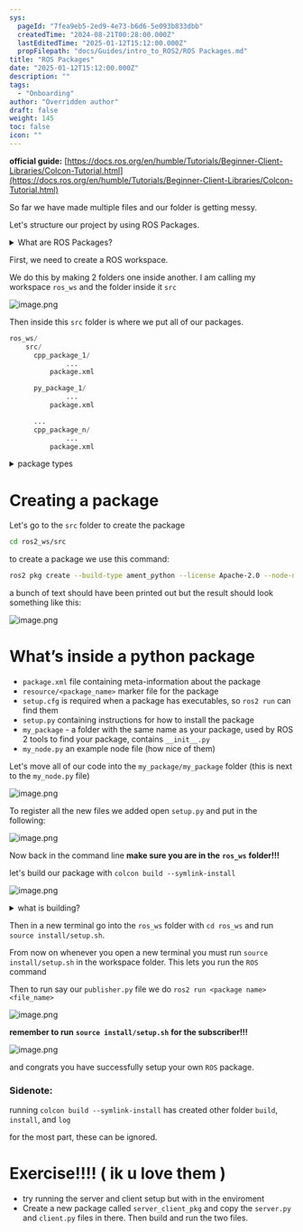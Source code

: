 ```yaml
---
sys:
  pageId: "7fea9eb5-2ed9-4e73-b6d6-5e093b833dbb"
  createdTime: "2024-08-21T00:28:00.000Z"
  lastEditedTime: "2025-01-12T15:12:00.000Z"
  propFilepath: "docs/Guides/intro_to_ROS2/ROS Packages.md"
title: "ROS Packages"
date: "2025-01-12T15:12:00.000Z"
description: ""
tags:
  - "Onboarding"
author: "Overridden author"
draft: false
weight: 145
toc: false
icon: ""
---
```


**official guide:** [https://docs.ros.org/en/humble/Tutorials/Beginner-Client-Libraries/Colcon-Tutorial.html](https://docs.ros.org/en/humble/Tutorials/Beginner-Client-Libraries/Colcon-Tutorial.html)

So far we have made multiple files and our folder is getting messy.

Let's structure our project by using ROS Packages.

<details>

<summary>What are ROS Packages?</summary>

ROS Packages are, as the name implies, packages of code that are highly sharable between ROS developers.

They consist of a folder, `package.xml` file, and source code

```python
      cpp_package_1/
		      ... imagine much code files here ..
          package.xml
```

</details>

First, we need to create a ROS workspace.

We do this by making 2 folders one inside another. I am calling my workspace `ros_ws` and the folder inside it `src`

![image.png](https://prod-files-secure.s3.us-west-2.amazonaws.com/d518164a-d88e-44d1-a4ee-3adb3bd8bce0/70706947-fd18-4537-a67b-e12946812d31/image.png?X-Amz-Algorithm=AWS4-HMAC-SHA256&X-Amz-Content-Sha256=UNSIGNED-PAYLOAD&X-Amz-Credential=ASIAZI2LB466VZOBUBGN%2F20250428%2Fus-west-2%2Fs3%2Faws4_request&X-Amz-Date=20250428T062104Z&X-Amz-Expires=3600&X-Amz-Security-Token=IQoJb3JpZ2luX2VjENX%2F%2F%2F%2F%2F%2F%2F%2F%2F%2FwEaCXVzLXdlc3QtMiJGMEQCIEBxS9VxV4ioo8g6y2ZbHY%2Bgq3C%2FLb2VrJtp6zW65NvgAiB0n8ePyUQlXbfIU2vxrA7gOFUcpcFIMROaKAUgsk%2Frmyr%2FAwhuEAAaDDYzNzQyMzE4MzgwNSIMSVotaObdeEyIB6ZVKtwDn7zUvyhC9vSC0chOBws584Y8l4DllJy4jAcLIBz5wO%2BtNBre%2FI8Oh3Ze2GGKmIdUm%2BpO0mli8O22GePkWii00bSx4SwcnxT8ahNs%2BOawn6mATe11GgmPzB1aGUZY7peGKH3BdYUPxpc0G5vElg3DGMggXg8MohYLoZv%2BA3wD%2F8SogAsmfIr%2BBVEPGoMXrbp7jG9YcD%2BBvcAgIyhWS12gSK7XpXglUeqEDfrOPaAmOJl6hnfuQ8phPrpnkwxfJeW%2F0PT9Uwui04MKmUrRcHBgTxIhfaksGWcFSLhO94P%2BR4cJo6Cz7LGlnAytQOv20E2F7G%2FMtIbV4bay991fXMYim4u96Dy3wC12iITVif27PexC7zJC6ijs1BWJHL0RrENNYN7JrCpFVLYOcblS%2BUszs3CyJzg1SvZvsnxLrFqa6ksZjm%2BAAn%2BCQtPSCIjp0V%2B30PI0WxdR%2B2yqmIEKaESWZwQ0dy%2F4BiaSU9XGcvkMDvyRXECv3STrpdrNq1Vk%2BhCQDoYdiDGdcUaZss1tvIlQZnvSsoWgE%2FA0bihlB%2BXZmhxypY5dNLomQ5C51QvSeyzOI1Hli0kxsPAw9LYhEeCILyvDU7njNYYwrEdES1Nlpa9okNu5KDdKaBm8OD0w8ZS8wAY6pgGvjP1%2BBlZ21paQyQBRk765pEWR4DXAqyahA8%2BjwGBJpIyH2R6Ep95hJhDwHLOgsAI%2FPzwK2livb3SrvAMGNZirjIeMrGaJBiIESmjMf8E6imfiMIFjjKaT9TSmMev25tKsNpxmh%2F7LA9JryqSFxg0rlkBAmcuEzA%2BKqKevamX68rJhZcsGCUCRpu1yoII4VBQ45P6PUK8UGwHDE43wK95fvUCC4wEB&X-Amz-Signature=582047d51ef52badb0962c90e512132b2a95fa617a39d1108d1576231682a4f1&X-Amz-SignedHeaders=host&x-id=GetObject)

Then inside this `src` folder is where we put all of our packages.

```python
ros_ws/
    src/
      cpp_package_1/
		      ...
          package.xml

      py_package_1/
		      ...
          package.xml

      ...
      cpp_package_n/
		      ...
          package.xml

```

<details>

<summary>package types</summary>

packages can be either `C++` or python.

the intern file structure is different for each but for this guide we will stick to creating python packages

</details>

# Creating a package

Let's go to the `src` folder to create the package

```bash
cd ros2_ws/src
```

to create a package we use this command:

```bash
ros2 pkg create --build-type ament_python --license Apache-2.0 --node-name my_node my_package
```

a bunch of text should have been printed out but the result should look something like this:

![image.png](https://prod-files-secure.s3.us-west-2.amazonaws.com/d518164a-d88e-44d1-a4ee-3adb3bd8bce0/e6cf1e3f-8512-4a3e-b131-079f800bf3e8/image.png?X-Amz-Algorithm=AWS4-HMAC-SHA256&X-Amz-Content-Sha256=UNSIGNED-PAYLOAD&X-Amz-Credential=ASIAZI2LB466VZOBUBGN%2F20250428%2Fus-west-2%2Fs3%2Faws4_request&X-Amz-Date=20250428T062104Z&X-Amz-Expires=3600&X-Amz-Security-Token=IQoJb3JpZ2luX2VjENX%2F%2F%2F%2F%2F%2F%2F%2F%2F%2FwEaCXVzLXdlc3QtMiJGMEQCIEBxS9VxV4ioo8g6y2ZbHY%2Bgq3C%2FLb2VrJtp6zW65NvgAiB0n8ePyUQlXbfIU2vxrA7gOFUcpcFIMROaKAUgsk%2Frmyr%2FAwhuEAAaDDYzNzQyMzE4MzgwNSIMSVotaObdeEyIB6ZVKtwDn7zUvyhC9vSC0chOBws584Y8l4DllJy4jAcLIBz5wO%2BtNBre%2FI8Oh3Ze2GGKmIdUm%2BpO0mli8O22GePkWii00bSx4SwcnxT8ahNs%2BOawn6mATe11GgmPzB1aGUZY7peGKH3BdYUPxpc0G5vElg3DGMggXg8MohYLoZv%2BA3wD%2F8SogAsmfIr%2BBVEPGoMXrbp7jG9YcD%2BBvcAgIyhWS12gSK7XpXglUeqEDfrOPaAmOJl6hnfuQ8phPrpnkwxfJeW%2F0PT9Uwui04MKmUrRcHBgTxIhfaksGWcFSLhO94P%2BR4cJo6Cz7LGlnAytQOv20E2F7G%2FMtIbV4bay991fXMYim4u96Dy3wC12iITVif27PexC7zJC6ijs1BWJHL0RrENNYN7JrCpFVLYOcblS%2BUszs3CyJzg1SvZvsnxLrFqa6ksZjm%2BAAn%2BCQtPSCIjp0V%2B30PI0WxdR%2B2yqmIEKaESWZwQ0dy%2F4BiaSU9XGcvkMDvyRXECv3STrpdrNq1Vk%2BhCQDoYdiDGdcUaZss1tvIlQZnvSsoWgE%2FA0bihlB%2BXZmhxypY5dNLomQ5C51QvSeyzOI1Hli0kxsPAw9LYhEeCILyvDU7njNYYwrEdES1Nlpa9okNu5KDdKaBm8OD0w8ZS8wAY6pgGvjP1%2BBlZ21paQyQBRk765pEWR4DXAqyahA8%2BjwGBJpIyH2R6Ep95hJhDwHLOgsAI%2FPzwK2livb3SrvAMGNZirjIeMrGaJBiIESmjMf8E6imfiMIFjjKaT9TSmMev25tKsNpxmh%2F7LA9JryqSFxg0rlkBAmcuEzA%2BKqKevamX68rJhZcsGCUCRpu1yoII4VBQ45P6PUK8UGwHDE43wK95fvUCC4wEB&X-Amz-Signature=ec942245b8cce18f55cb2954dbb29e2e950a9e1f634c5dc51942660d68709a2d&X-Amz-SignedHeaders=host&x-id=GetObject)

# What’s inside a python package

- `package.xml` file containing meta-information about the package
- `resource/<package_name>` marker file for the package
- `setup.cfg` is required when a package has executables, so `ros2 run` can find them
- `setup.py` containing instructions for how to install the package
- `my_package` - a folder with the same name as your package, used by ROS 2 tools to find your package, contains `__init__.py`
- `my_node.py` an example node file (how nice of them)

Let's move all of our code into the `my_package/my_package` folder (this is next to the `my_node.py` file)

![image.png](https://prod-files-secure.s3.us-west-2.amazonaws.com/d518164a-d88e-44d1-a4ee-3adb3bd8bce0/9ce58f11-0da9-4d3e-b86d-506a9685d378/image.png?X-Amz-Algorithm=AWS4-HMAC-SHA256&X-Amz-Content-Sha256=UNSIGNED-PAYLOAD&X-Amz-Credential=ASIAZI2LB466VZOBUBGN%2F20250428%2Fus-west-2%2Fs3%2Faws4_request&X-Amz-Date=20250428T062104Z&X-Amz-Expires=3600&X-Amz-Security-Token=IQoJb3JpZ2luX2VjENX%2F%2F%2F%2F%2F%2F%2F%2F%2F%2FwEaCXVzLXdlc3QtMiJGMEQCIEBxS9VxV4ioo8g6y2ZbHY%2Bgq3C%2FLb2VrJtp6zW65NvgAiB0n8ePyUQlXbfIU2vxrA7gOFUcpcFIMROaKAUgsk%2Frmyr%2FAwhuEAAaDDYzNzQyMzE4MzgwNSIMSVotaObdeEyIB6ZVKtwDn7zUvyhC9vSC0chOBws584Y8l4DllJy4jAcLIBz5wO%2BtNBre%2FI8Oh3Ze2GGKmIdUm%2BpO0mli8O22GePkWii00bSx4SwcnxT8ahNs%2BOawn6mATe11GgmPzB1aGUZY7peGKH3BdYUPxpc0G5vElg3DGMggXg8MohYLoZv%2BA3wD%2F8SogAsmfIr%2BBVEPGoMXrbp7jG9YcD%2BBvcAgIyhWS12gSK7XpXglUeqEDfrOPaAmOJl6hnfuQ8phPrpnkwxfJeW%2F0PT9Uwui04MKmUrRcHBgTxIhfaksGWcFSLhO94P%2BR4cJo6Cz7LGlnAytQOv20E2F7G%2FMtIbV4bay991fXMYim4u96Dy3wC12iITVif27PexC7zJC6ijs1BWJHL0RrENNYN7JrCpFVLYOcblS%2BUszs3CyJzg1SvZvsnxLrFqa6ksZjm%2BAAn%2BCQtPSCIjp0V%2B30PI0WxdR%2B2yqmIEKaESWZwQ0dy%2F4BiaSU9XGcvkMDvyRXECv3STrpdrNq1Vk%2BhCQDoYdiDGdcUaZss1tvIlQZnvSsoWgE%2FA0bihlB%2BXZmhxypY5dNLomQ5C51QvSeyzOI1Hli0kxsPAw9LYhEeCILyvDU7njNYYwrEdES1Nlpa9okNu5KDdKaBm8OD0w8ZS8wAY6pgGvjP1%2BBlZ21paQyQBRk765pEWR4DXAqyahA8%2BjwGBJpIyH2R6Ep95hJhDwHLOgsAI%2FPzwK2livb3SrvAMGNZirjIeMrGaJBiIESmjMf8E6imfiMIFjjKaT9TSmMev25tKsNpxmh%2F7LA9JryqSFxg0rlkBAmcuEzA%2BKqKevamX68rJhZcsGCUCRpu1yoII4VBQ45P6PUK8UGwHDE43wK95fvUCC4wEB&X-Amz-Signature=245b9e83b2734b8769ebd8dc1a510cfddfc2fda076b766f74410ffd646c2d2df&X-Amz-SignedHeaders=host&x-id=GetObject)

To register all the new files we added open `setup.py` and put in the following:

![image.png](https://prod-files-secure.s3.us-west-2.amazonaws.com/d518164a-d88e-44d1-a4ee-3adb3bd8bce0/1cd7c262-4cae-4496-9d75-c178537d24a2/image.png?X-Amz-Algorithm=AWS4-HMAC-SHA256&X-Amz-Content-Sha256=UNSIGNED-PAYLOAD&X-Amz-Credential=ASIAZI2LB466VZOBUBGN%2F20250428%2Fus-west-2%2Fs3%2Faws4_request&X-Amz-Date=20250428T062104Z&X-Amz-Expires=3600&X-Amz-Security-Token=IQoJb3JpZ2luX2VjENX%2F%2F%2F%2F%2F%2F%2F%2F%2F%2FwEaCXVzLXdlc3QtMiJGMEQCIEBxS9VxV4ioo8g6y2ZbHY%2Bgq3C%2FLb2VrJtp6zW65NvgAiB0n8ePyUQlXbfIU2vxrA7gOFUcpcFIMROaKAUgsk%2Frmyr%2FAwhuEAAaDDYzNzQyMzE4MzgwNSIMSVotaObdeEyIB6ZVKtwDn7zUvyhC9vSC0chOBws584Y8l4DllJy4jAcLIBz5wO%2BtNBre%2FI8Oh3Ze2GGKmIdUm%2BpO0mli8O22GePkWii00bSx4SwcnxT8ahNs%2BOawn6mATe11GgmPzB1aGUZY7peGKH3BdYUPxpc0G5vElg3DGMggXg8MohYLoZv%2BA3wD%2F8SogAsmfIr%2BBVEPGoMXrbp7jG9YcD%2BBvcAgIyhWS12gSK7XpXglUeqEDfrOPaAmOJl6hnfuQ8phPrpnkwxfJeW%2F0PT9Uwui04MKmUrRcHBgTxIhfaksGWcFSLhO94P%2BR4cJo6Cz7LGlnAytQOv20E2F7G%2FMtIbV4bay991fXMYim4u96Dy3wC12iITVif27PexC7zJC6ijs1BWJHL0RrENNYN7JrCpFVLYOcblS%2BUszs3CyJzg1SvZvsnxLrFqa6ksZjm%2BAAn%2BCQtPSCIjp0V%2B30PI0WxdR%2B2yqmIEKaESWZwQ0dy%2F4BiaSU9XGcvkMDvyRXECv3STrpdrNq1Vk%2BhCQDoYdiDGdcUaZss1tvIlQZnvSsoWgE%2FA0bihlB%2BXZmhxypY5dNLomQ5C51QvSeyzOI1Hli0kxsPAw9LYhEeCILyvDU7njNYYwrEdES1Nlpa9okNu5KDdKaBm8OD0w8ZS8wAY6pgGvjP1%2BBlZ21paQyQBRk765pEWR4DXAqyahA8%2BjwGBJpIyH2R6Ep95hJhDwHLOgsAI%2FPzwK2livb3SrvAMGNZirjIeMrGaJBiIESmjMf8E6imfiMIFjjKaT9TSmMev25tKsNpxmh%2F7LA9JryqSFxg0rlkBAmcuEzA%2BKqKevamX68rJhZcsGCUCRpu1yoII4VBQ45P6PUK8UGwHDE43wK95fvUCC4wEB&X-Amz-Signature=88cf2f937acb6088f7865f0bd7e132ea19dd054ff44bbee2cfb09885fc919c35&X-Amz-SignedHeaders=host&x-id=GetObject)

Now back in the command line **make sure you are in the** **`ros_ws`** **folder!!!**

let's build our package with `colcon build --symlink-install`

![image.png](https://prod-files-secure.s3.us-west-2.amazonaws.com/d518164a-d88e-44d1-a4ee-3adb3bd8bce0/2f2a0d27-b173-48fd-b189-5f5c0ce65619/image.png?X-Amz-Algorithm=AWS4-HMAC-SHA256&X-Amz-Content-Sha256=UNSIGNED-PAYLOAD&X-Amz-Credential=ASIAZI2LB466VZOBUBGN%2F20250428%2Fus-west-2%2Fs3%2Faws4_request&X-Amz-Date=20250428T062104Z&X-Amz-Expires=3600&X-Amz-Security-Token=IQoJb3JpZ2luX2VjENX%2F%2F%2F%2F%2F%2F%2F%2F%2F%2FwEaCXVzLXdlc3QtMiJGMEQCIEBxS9VxV4ioo8g6y2ZbHY%2Bgq3C%2FLb2VrJtp6zW65NvgAiB0n8ePyUQlXbfIU2vxrA7gOFUcpcFIMROaKAUgsk%2Frmyr%2FAwhuEAAaDDYzNzQyMzE4MzgwNSIMSVotaObdeEyIB6ZVKtwDn7zUvyhC9vSC0chOBws584Y8l4DllJy4jAcLIBz5wO%2BtNBre%2FI8Oh3Ze2GGKmIdUm%2BpO0mli8O22GePkWii00bSx4SwcnxT8ahNs%2BOawn6mATe11GgmPzB1aGUZY7peGKH3BdYUPxpc0G5vElg3DGMggXg8MohYLoZv%2BA3wD%2F8SogAsmfIr%2BBVEPGoMXrbp7jG9YcD%2BBvcAgIyhWS12gSK7XpXglUeqEDfrOPaAmOJl6hnfuQ8phPrpnkwxfJeW%2F0PT9Uwui04MKmUrRcHBgTxIhfaksGWcFSLhO94P%2BR4cJo6Cz7LGlnAytQOv20E2F7G%2FMtIbV4bay991fXMYim4u96Dy3wC12iITVif27PexC7zJC6ijs1BWJHL0RrENNYN7JrCpFVLYOcblS%2BUszs3CyJzg1SvZvsnxLrFqa6ksZjm%2BAAn%2BCQtPSCIjp0V%2B30PI0WxdR%2B2yqmIEKaESWZwQ0dy%2F4BiaSU9XGcvkMDvyRXECv3STrpdrNq1Vk%2BhCQDoYdiDGdcUaZss1tvIlQZnvSsoWgE%2FA0bihlB%2BXZmhxypY5dNLomQ5C51QvSeyzOI1Hli0kxsPAw9LYhEeCILyvDU7njNYYwrEdES1Nlpa9okNu5KDdKaBm8OD0w8ZS8wAY6pgGvjP1%2BBlZ21paQyQBRk765pEWR4DXAqyahA8%2BjwGBJpIyH2R6Ep95hJhDwHLOgsAI%2FPzwK2livb3SrvAMGNZirjIeMrGaJBiIESmjMf8E6imfiMIFjjKaT9TSmMev25tKsNpxmh%2F7LA9JryqSFxg0rlkBAmcuEzA%2BKqKevamX68rJhZcsGCUCRpu1yoII4VBQ45P6PUK8UGwHDE43wK95fvUCC4wEB&X-Amz-Signature=64c4d81683a02728fe5f45311d5f3b7da952c7a7ef9e8e4db48cfbdb576d371b&X-Amz-SignedHeaders=host&x-id=GetObject)

<details>

<summary>what is building?</summary>

if you are a CS major at Rose-Hulman you will learn the answer to this in CSSE132

but TLDR; is it combines all the code files into one program that can be run easily 

</details>

Then in a new terminal go into the `ros_ws` folder with `cd ros_ws` and run `source install/setup.sh`. 

From now on whenever you open a new terminal you must run `source install/setup.sh` in the workspace folder. This lets you run the `ROS` command

Then to run say our `publisher.py` file we do `ros2 run <package name> <file_name>`

![image.png](https://prod-files-secure.s3.us-west-2.amazonaws.com/d518164a-d88e-44d1-a4ee-3adb3bd8bce0/4f4b1219-3a44-4632-aa0a-ce3471699f59/image.png?X-Amz-Algorithm=AWS4-HMAC-SHA256&X-Amz-Content-Sha256=UNSIGNED-PAYLOAD&X-Amz-Credential=ASIAZI2LB466VZOBUBGN%2F20250428%2Fus-west-2%2Fs3%2Faws4_request&X-Amz-Date=20250428T062105Z&X-Amz-Expires=3600&X-Amz-Security-Token=IQoJb3JpZ2luX2VjENX%2F%2F%2F%2F%2F%2F%2F%2F%2F%2FwEaCXVzLXdlc3QtMiJGMEQCIEBxS9VxV4ioo8g6y2ZbHY%2Bgq3C%2FLb2VrJtp6zW65NvgAiB0n8ePyUQlXbfIU2vxrA7gOFUcpcFIMROaKAUgsk%2Frmyr%2FAwhuEAAaDDYzNzQyMzE4MzgwNSIMSVotaObdeEyIB6ZVKtwDn7zUvyhC9vSC0chOBws584Y8l4DllJy4jAcLIBz5wO%2BtNBre%2FI8Oh3Ze2GGKmIdUm%2BpO0mli8O22GePkWii00bSx4SwcnxT8ahNs%2BOawn6mATe11GgmPzB1aGUZY7peGKH3BdYUPxpc0G5vElg3DGMggXg8MohYLoZv%2BA3wD%2F8SogAsmfIr%2BBVEPGoMXrbp7jG9YcD%2BBvcAgIyhWS12gSK7XpXglUeqEDfrOPaAmOJl6hnfuQ8phPrpnkwxfJeW%2F0PT9Uwui04MKmUrRcHBgTxIhfaksGWcFSLhO94P%2BR4cJo6Cz7LGlnAytQOv20E2F7G%2FMtIbV4bay991fXMYim4u96Dy3wC12iITVif27PexC7zJC6ijs1BWJHL0RrENNYN7JrCpFVLYOcblS%2BUszs3CyJzg1SvZvsnxLrFqa6ksZjm%2BAAn%2BCQtPSCIjp0V%2B30PI0WxdR%2B2yqmIEKaESWZwQ0dy%2F4BiaSU9XGcvkMDvyRXECv3STrpdrNq1Vk%2BhCQDoYdiDGdcUaZss1tvIlQZnvSsoWgE%2FA0bihlB%2BXZmhxypY5dNLomQ5C51QvSeyzOI1Hli0kxsPAw9LYhEeCILyvDU7njNYYwrEdES1Nlpa9okNu5KDdKaBm8OD0w8ZS8wAY6pgGvjP1%2BBlZ21paQyQBRk765pEWR4DXAqyahA8%2BjwGBJpIyH2R6Ep95hJhDwHLOgsAI%2FPzwK2livb3SrvAMGNZirjIeMrGaJBiIESmjMf8E6imfiMIFjjKaT9TSmMev25tKsNpxmh%2F7LA9JryqSFxg0rlkBAmcuEzA%2BKqKevamX68rJhZcsGCUCRpu1yoII4VBQ45P6PUK8UGwHDE43wK95fvUCC4wEB&X-Amz-Signature=e957e09593b98620c5de0253ea91c7090541820acfe2e7cc77285496d7867c7c&X-Amz-SignedHeaders=host&x-id=GetObject)

**remember to run** **`source install/setup.sh`** **for the subscriber!!!**

![image.png](https://prod-files-secure.s3.us-west-2.amazonaws.com/d518164a-d88e-44d1-a4ee-3adb3bd8bce0/02121119-dad4-49ec-8356-c956108b4243/image.png?X-Amz-Algorithm=AWS4-HMAC-SHA256&X-Amz-Content-Sha256=UNSIGNED-PAYLOAD&X-Amz-Credential=ASIAZI2LB466VZOBUBGN%2F20250428%2Fus-west-2%2Fs3%2Faws4_request&X-Amz-Date=20250428T062105Z&X-Amz-Expires=3600&X-Amz-Security-Token=IQoJb3JpZ2luX2VjENX%2F%2F%2F%2F%2F%2F%2F%2F%2F%2FwEaCXVzLXdlc3QtMiJGMEQCIEBxS9VxV4ioo8g6y2ZbHY%2Bgq3C%2FLb2VrJtp6zW65NvgAiB0n8ePyUQlXbfIU2vxrA7gOFUcpcFIMROaKAUgsk%2Frmyr%2FAwhuEAAaDDYzNzQyMzE4MzgwNSIMSVotaObdeEyIB6ZVKtwDn7zUvyhC9vSC0chOBws584Y8l4DllJy4jAcLIBz5wO%2BtNBre%2FI8Oh3Ze2GGKmIdUm%2BpO0mli8O22GePkWii00bSx4SwcnxT8ahNs%2BOawn6mATe11GgmPzB1aGUZY7peGKH3BdYUPxpc0G5vElg3DGMggXg8MohYLoZv%2BA3wD%2F8SogAsmfIr%2BBVEPGoMXrbp7jG9YcD%2BBvcAgIyhWS12gSK7XpXglUeqEDfrOPaAmOJl6hnfuQ8phPrpnkwxfJeW%2F0PT9Uwui04MKmUrRcHBgTxIhfaksGWcFSLhO94P%2BR4cJo6Cz7LGlnAytQOv20E2F7G%2FMtIbV4bay991fXMYim4u96Dy3wC12iITVif27PexC7zJC6ijs1BWJHL0RrENNYN7JrCpFVLYOcblS%2BUszs3CyJzg1SvZvsnxLrFqa6ksZjm%2BAAn%2BCQtPSCIjp0V%2B30PI0WxdR%2B2yqmIEKaESWZwQ0dy%2F4BiaSU9XGcvkMDvyRXECv3STrpdrNq1Vk%2BhCQDoYdiDGdcUaZss1tvIlQZnvSsoWgE%2FA0bihlB%2BXZmhxypY5dNLomQ5C51QvSeyzOI1Hli0kxsPAw9LYhEeCILyvDU7njNYYwrEdES1Nlpa9okNu5KDdKaBm8OD0w8ZS8wAY6pgGvjP1%2BBlZ21paQyQBRk765pEWR4DXAqyahA8%2BjwGBJpIyH2R6Ep95hJhDwHLOgsAI%2FPzwK2livb3SrvAMGNZirjIeMrGaJBiIESmjMf8E6imfiMIFjjKaT9TSmMev25tKsNpxmh%2F7LA9JryqSFxg0rlkBAmcuEzA%2BKqKevamX68rJhZcsGCUCRpu1yoII4VBQ45P6PUK8UGwHDE43wK95fvUCC4wEB&X-Amz-Signature=412085dfdc432e490e36668d1d1b7625d94aeaa2e5b28b127a1a0c60740c97f2&X-Amz-SignedHeaders=host&x-id=GetObject)

and congrats you have successfully setup your own `ROS` package.

### Sidenote:

running `colcon build --symlink-install` has created other folder `build`, `install`, and `log`

for the most part, these can be ignored.

# Exercise!!!! ( ik u love them )

- try running the server and client setup but with in the enviroment
- Create a new package called `server_client_pkg` and copy the `server.py` and `client.py` files in there. Then build and run the two files.
